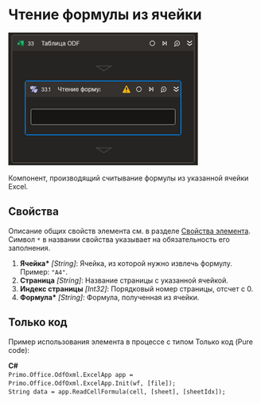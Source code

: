 # Чтение формулы из ячейки

![](../../../../resources/activities/basic/odf/table/Cropped-ReadFormulaFromCell.png)

Компонент, производящий считывание формулы из указанной ячейки Excel.

## Свойства
Описание общих свойств элемента см. в разделе [Свойства элемента](https://docs.primo-rpa.ru/primo-rpa/primo-studio/process/elements#svoistva-elementa).
Символ `*` в названии свойства указывает на обязательность его заполнения.

1. **Ячейка\*** *[String]*: Ячейка, из которой нужно извлечь формулу. Пример: `"A4"`.
2. **Страница** *[String]*: Название страницы с указанной ячейкой.
3. **Индекс страницы** *[Int32]*: Порядковый номер страницы, отсчет с 0.
4. **Формула\*** *[String]*: Формула, полученная из ячейки.

## Только код
Пример использования элемента в процессе с типом Только код (Pure code):  

**C#**  
`Primo.Office.OdfOxml.ExcelApp app = Primo.Office.OdfOxml.ExcelApp.Init(wf, [file]);`  
`String data = app.ReadCellFormula(cell, [sheet], [sheetIdx]);`
